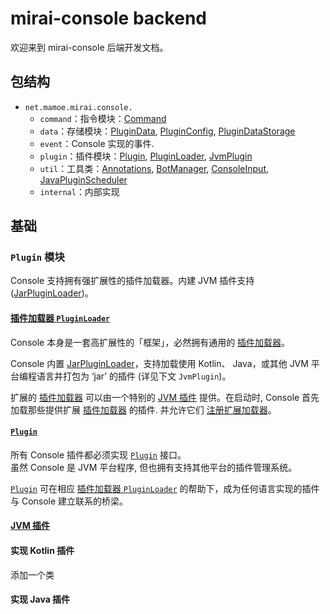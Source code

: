 # mirai-console backend

欢迎来到 mirai-console 后端开发文档。

## 包结构
- `net.mamoe.mirai.console.`
  - `command`：指令模块：[Command]
  - `data`：存储模块：[PluginData], [PluginConfig], [PluginDataStorage]
  - `event`：Console 实现的事件.
  - `plugin`：插件模块：[Plugin], [PluginLoader], [JvmPlugin]
  - `util`：工具类：[Annotations], [BotManager], [ConsoleInput], [JavaPluginScheduler]
  - `internal`：内部实现


## 基础

### `Plugin` 模块

Console 支持拥有强扩展性的插件加载器。内建 JVM 插件支持 ([JarPluginLoader])。

#### [插件加载器 `PluginLoader`][PluginLoader]
Console 本身是一套高扩展性的「框架」，必然拥有通用的 [插件加载器][PluginLoader]。

Console 内置 [JarPluginLoader]，支持加载使用 Kotlin、 Java，或其他 JVM 平台编程语言并打包为 ‘jar’ 的插件 (详见下文 `JvmPlugin`)。

扩展的 [插件加载器][PluginLoader] 可以由一个特别的 [JVM 插件][JvmPlugin] 提供。在启动时, Console 首先加载那些提供扩展 [插件加载器][PluginLoader] 的插件. 并允许它们 [注册扩展加载器]。

#### [`Plugin`][Plugin]
所有 Console 插件都必须实现 [`Plugin`][Plugin] 接口。  
虽然 Console 是 JVM 平台程序, 但也拥有支持其他平台的插件管理系统。

[`Plugin`][Plugin] 可在相应 [插件加载器 `PluginLoader`][PluginLoader] 的帮助下，成为任何语言实现的插件与 Console 建立联系的桥梁。



#### [JVM 插件][JvmPlugin]


#### 实现 Kotlin 插件
添加一个类

#### 实现 Java 插件



[Plugin]: src/main/kotlin/net/mamoe/mirai/console/plugin/Plugin.kt
[PluginDescription]: src/main/kotlin/net/mamoe/mirai/console/plugin/description.kt
[PluginLoader]: src/main/kotlin/net/mamoe/mirai/console/plugin/PluginLoader.kt
[JarPluginLoader]: src/main/kotlin/net/mamoe/mirai/console/plugin/jvm/JarPluginLoader.kt
[JvmPlugin]: src/main/kotlin/net/mamoe/mirai/console/plugin/jvm/JvmPlugin.kt
[AbstractJvmPlugin]: src/main/kotlin/net/mamoe/mirai/console/plugin/jvm/AbstractJvmPlugin.kt
[KotlinPlugin]: src/main/kotlin/net/mamoe/mirai/console/plugin/jvm/KotlinPlugin.kt
[JavaPlugin]: src/main/kotlin/net/mamoe/mirai/console/plugin/jvm/JavaPlugin.kt

[PluginData]: src/main/kotlin/net/mamoe/mirai/console/data/PluginData.kt
[PluginConfig]: src/main/kotlin/net/mamoe/mirai/console/data/PluginConfig.kt
[PluginDataStorage]: src/main/kotlin/net/mamoe/mirai/console/data/PluginDataStorage.kt

[MiraiConsole]: src/main/kotlin/net/mamoe/mirai/console/MiraiConsole.kt
[MiraiConsoleImplementation]: src/main/kotlin/net/mamoe/mirai/console/MiraiConsoleImplementation.kt
<!--[MiraiConsoleFrontEnd]: src/main/kotlin/net/mamoe/mirai/console/MiraiConsoleFrontEnd.kt-->

[Command]: src/main/kotlin/net/mamoe/mirai/console/command/Command.kt
[CompositeCommand]: src/main/kotlin/net/mamoe/mirai/console/command/CompositeCommand.kt
[SimpleCommand]: src/main/kotlin/net/mamoe/mirai/console/command/SimpleCommand.kt
[RawCommand]: src/main/kotlin/net/mamoe/mirai/console/command/RawCommand.kt
[CommandManager]: src/main/kotlin/net/mamoe/mirai/console/command/CommandManager.kt

[BotManager]: src/main/kotlin/net/mamoe/mirai/console/util/BotManager.kt
[Annotations]: src/main/kotlin/net/mamoe/mirai/console/util/Annotations.kt
[ConsoleInput]: src/main/kotlin/net/mamoe/mirai/console/util/ConsoleInput.kt
[JavaPluginScheduler]: src/main/kotlin/net/mamoe/mirai/console/plugin/jvm/JavaPluginScheduler.kt

[注册扩展加载器]: src/main/kotlin/net/mamoe/mirai/console/plugin/PluginManager.kt#L49-L51